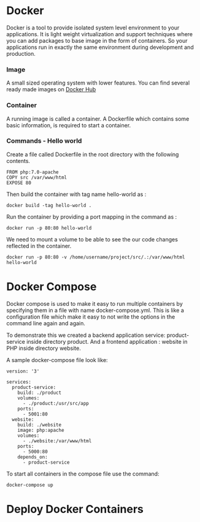 
# Docker

Docker is a tool to provide isolated system level environment to your applications. It is light weight virtualization 
and support techniques where you can add packages to base image in the form of containers. So your applications run
in exactly the same environment during development and production.

### Image 
A small sized operating system with lower features. You can find several ready made images on [Docker Hub](https://hub.docker.com/)

### Container
A running image is called a container. A Dockerfile which contains some basic information, is required to start a container.

### Commands - Hello world
Create a file called Dockerfile in the root directory with the following contents.
```
FROM php:7.0-apache
COPY src /var/www/html
EXPOSE 80
```
Then build the container with tag name hello-world as :
```
docker build -tag hello-world .
```
Run the container by providing a port mapping in the command as :
```
docker run -p 80:80 hello-world

```
We need to mount a volume to be able to see the our code changes reflected in the container.
```
docker run -p 80:80 -v /home/username/project/src/.:/var/www/html hello-world
```

# Docker Compose
Docker compose is used to make it easy to run multiple containers by specifying them in a file with name
docker-compose.yml. This is like a configuration file which make it easy to not write the options in the command line again and again.

To demonstrate this we created a backend application service: product-service inside directory product. And a frontend application : website
in PHP inside directory website.

A sample docker-compose file look like:

```
version: '3'

services:
  product-service:
    build: ./product
    volumes:
      - ./product:/usr/src/app
    ports:
      - 5001:80
  website:
    build: ./website
    image: php:apache
    volumes:
      - ./website:/var/www/html
    ports:
      - 5000:80
    depends_on:
      - product-service

```

To start all containers in the compose file use the command:
```
docker-compose up

```





# Deploy Docker Containers
